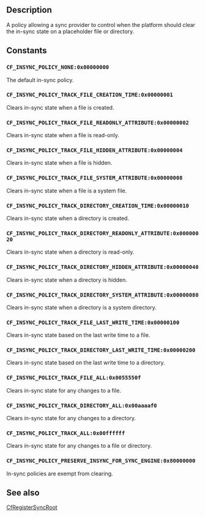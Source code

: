 ## Description

A policy allowing a sync provider to control when the platform should clear the in-sync state on a placeholder file or directory.

## Constants

### `CF_INSYNC_POLICY_NONE:0x00000000`

The default in-sync policy.

### `CF_INSYNC_POLICY_TRACK_FILE_CREATION_TIME:0x00000001`

Clears in-sync state when a file is created.

### `CF_INSYNC_POLICY_TRACK_FILE_READONLY_ATTRIBUTE:0x00000002`

Clears in-sync state when a file is read-only.

### `CF_INSYNC_POLICY_TRACK_FILE_HIDDEN_ATTRIBUTE:0x00000004`

Clears in-sync state when a file is hidden.

### `CF_INSYNC_POLICY_TRACK_FILE_SYSTEM_ATTRIBUTE:0x00000008`

Clears in-sync state when a file is a system file.

### `CF_INSYNC_POLICY_TRACK_DIRECTORY_CREATION_TIME:0x00000010`

Clears in-sync state when a directory is created.

### `CF_INSYNC_POLICY_TRACK_DIRECTORY_READONLY_ATTRIBUTE:0x00000020`

Clears in-sync state when a directory is read-only.

### `CF_INSYNC_POLICY_TRACK_DIRECTORY_HIDDEN_ATTRIBUTE:0x00000040`

Clears in-sync state when a directory is hidden.

### `CF_INSYNC_POLICY_TRACK_DIRECTORY_SYSTEM_ATTRIBUTE:0x00000080`

Clears in-sync state when a directory is a system directory.

### `CF_INSYNC_POLICY_TRACK_FILE_LAST_WRITE_TIME:0x00000100`

Clears in-sync state based on the last write time to a file.

### `CF_INSYNC_POLICY_TRACK_DIRECTORY_LAST_WRITE_TIME:0x00000200`

Clears in-sync state based on the last write time to a directory.

### `CF_INSYNC_POLICY_TRACK_FILE_ALL:0x0055550f`

Clears in-sync state for any changes to a file.

### `CF_INSYNC_POLICY_TRACK_DIRECTORY_ALL:0x00aaaaf0`

Clears in-sync state for any changes to a directory.

### `CF_INSYNC_POLICY_TRACK_ALL:0x00ffffff`

Clears in-sync state for any changes to a file or directory.

### `CF_INSYNC_POLICY_PRESERVE_INSYNC_FOR_SYNC_ENGINE:0x80000000`

In-sync policies are exempt from clearing.

## See also

[CfRegisterSyncRoot](https://learn.microsoft.com/windows/win32/api/cfapi/nf-cfapi-cfregistersyncroot)